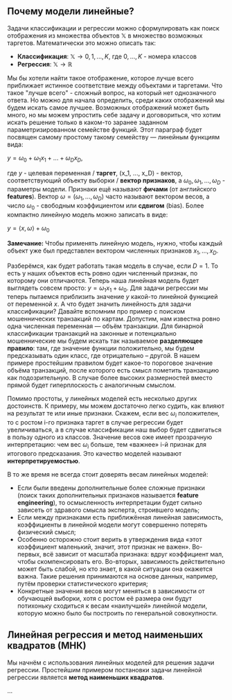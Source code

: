 ## Почему модели линейные?

Задачи классификации и регрессии можно сформулировать как поиск отображения из множества объектов $\mathbb{X}$ в множество возможных таргетов. Математически это можно описать так:

- **Классификация**: $\mathbb{X} \rightarrow 0, 1, ..., K$, где $0, ..., K$ - номера классов
- **Регрессия**: $\mathbb{X} \rightarrow \mathbb{R}$

Мы бы хотели найти такое отображение, которое лучше всего приближает истинное соответствие между объектами и таргетами. Что такое "лучше всего" - сложный вопрос, на который нет однозначного ответа. Но можно для начала определить, среди каких отображений мы будем искать самое лучшее. Возможных отображений может быть много, но мы можем упростить себе задачу и договориться, что хотим искать решение только в каком-то заранее заданном параметризированном семействе функций. Этот параграф будет посвящен самому простому такому семейству — линейным функциям вида:

$y = \omega_0 + \omega_1 x_1 + ... + \omega_D x_D$,

где $y$ - целевая переменная / **таргет**, (x_1, ..., x_D) - вектор, соответствующий объекту выборки / **вектор признаков**, а $\omega_0, \omega_1, ..., \omega_D$ - параметры модели. Признаки ещё называют **фичами** (от английского **features**). Вектор $\omega = (\omega_1, ..., \omega_D)$ часто называют вектором весов, а число $\omega_0$ - свободным коэффициентом или **сдвигом** (bias). Более компактно линейную модель можно записать в виде:

$y = \left\langle {x, \omega} \right\rangle + \omega_0$

**Замечание:** Чтобы применять линейную модель, нужно, чтобы каждый объект уже был представлен вектором численных признаков $x_1, ..., x_D$.

Разберёмся, как будет работать такая модель в случае, если $D = 1$. То есть у наших объектов есть ровно один численный признак, по которому они отличаются. Теперь наша линейная модель будет выглядеть совсем просто: $y = \omega_1 x_1 + \omega_0$. Для задачи регрессии мы теперь пытаемся приблизить значение $y$ какой-то линейной функцией от переменной $x$. А что будет значить линейность для задачи классификации? Давайте вспомним про пример с поиском мошеннических транзакций по картам. Допустим, нам известна ровно одна численная переменная — объём транзакции. Для бинарной классификации транзакций на законные и потенциально мошеннические мы будем искать так называемое **разделяющее правило**: там, где значение функции положительно, мы будем предсказывать один класс, где отрицательно – другой. В нашем примере простейшим правилом будет какое-то пороговое значение объёма транзакций, после которого есть смысл пометить транзакцию как подозрительную. В случае более высоких размерностей вместо прямой будет гиперплоскость с аналогичным смыслом.

Помимо простоты, у линейных моделей есть несколько других достоинств. К примеру, мы можем достаточно легко судить, как влияют на результат те или иные признаки. Скажем, если вес $\omega_i$ положителен, то с ростом i-го признака таргет в случае регрессии будет увеличиваться, а в случае классификации наш выбор будет сдвигаться в пользу одного из классов. Значение весов оже имеет прозрачную интерпретацию: чем вес $\omega_i$ больше, тем «важнее» i-й признак для итогового предсказания. Это качество моделей называют **интерпретируемостью**.

В то же время не всегда стоит доверять весам линейных моделей:

- Если были введены дополнительные более сложные признаки (поиск таких дополнительных признаков называется **feature engineering**), то осмысленность интерпретации будет сильно зависеть от здравого смысла эксперта, строившего модель;
- Если между признаками есть приближённая линейная зависимость, коэффициенты в линейной модели могут совершенно потерять физический смысл;
- Особенно осторожно стоит верить в утверждения вида «этот коэффициент маленький, значит, этот признак не важен». Во-первых, всё зависит от масштаба признака: вдруг коэффициент мал, чтобы скомпенсировать его. Во-вторых, зависимость действительно может быть слабой, но кто знает, в какой ситуации она окажется важна. Такие решения принимаются на основе данных, например, путём проверки статистического критерия;
- Конкретные значения весов могут меняться в зависимости от обучающей выборки, хотя с ростом её размера они будут потихоньку сходиться к весам «наилучшей» линейной модели, которую можно было бы построить по генеральной совокупности.

## Линейная регрессия и метод наименьших квадратов (МНК)

Мы начнём с использования линейных моделей для решения задачи регрессии. Простейшим примером постановки задачи линейной регрессии является **метод наименьших квадратов**.

...
